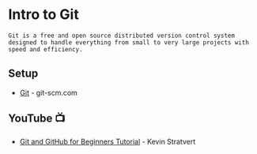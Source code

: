 # Intro to Git
`Git is a free and open source distributed version control system designed to handle everything from small to very large projects with speed and efficiency.`

## Setup
* [Git](https://git-scm.com/) - git-scm.com


## YouTube 📺
* [Git and GitHub for Beginners Tutorial](https://youtu.be/tRZGeaHPoaw?si=25XbMe4dLTO0saEA) - Kevin Stratvert

